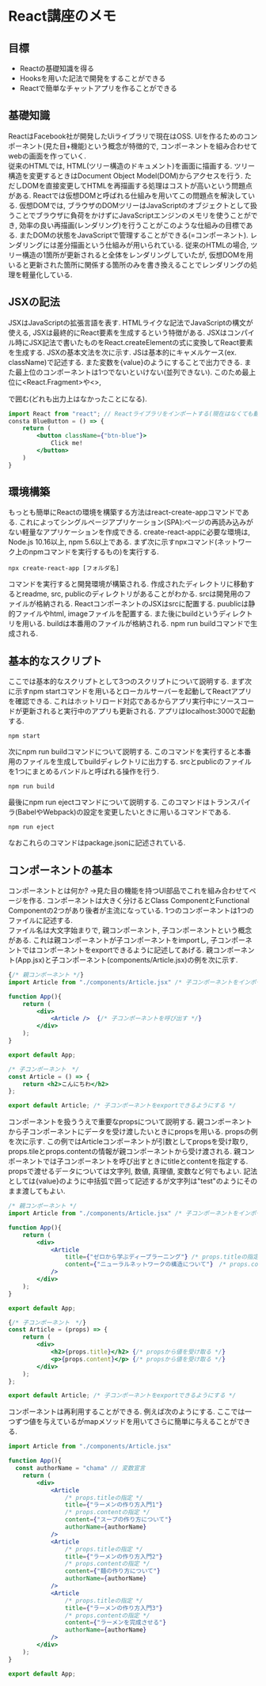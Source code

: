 # React講座のメモ

## 目標
- Reactの基礎知識を得る
- Hooksを用いた記法で開発をすることができる
- Reactで簡単なチャットアプリを作ることができる

## 基礎知識
ReactはFacebook社が開発したUiライブラリで現在はOSS. UIを作るためのコンポーネント(見た目+機能)という概念が特徴的で, コンポーネントを組み合わせてwebの画面を作っていく.  
従来のHTMLでは, HTML(ツリー構造のドキュメント)を画面に描画する. ツリー構造を変更するときはDocument Object Model(DOM)からアクセスを行う. ただしDOMを直接変更してHTMLを再描画する処理はコストが高いという問題点がある. Reactでは仮想DOMと呼ばれる仕組みを用いてこの問題点を解決している. 仮想DOMでは, ブラウザのDOMツリーはJavaScriptのオブジェクトとして扱うことでブラウザに負荷をかけずにJavaScriptエンジンのメモリを使うことができ, 効率の良い再描画(レンダリング)を行うことがこのような仕組みの目標である. またDOMの状態をJavaScriptで管理することができる(=コンポーネント). レンダリングには差分描画という仕組みが用いられている. 従来のHTMLの場合, ツリー構造の1箇所が更新されると全体をレンダリングしていたが, 仮想DOMを用いると更新された箇所に関係する箇所のみを書き換えることでレンダリングの処理を軽量化している. 

## JSXの記法
JSXはJavaScriptの拡張言語を表す. HTMLライクな記法でJavaScriptの構文が使える, JSXは最終的にReact要素を生成するという特徴がある. JSXはコンパイル時にJSX記法で書いたものをReact.createElementの式に変換してReact要素を生成する. JSXの基本文法を次に示す. JSは基本的にキャメルケース(ex. className)で記述する. また変数を{value}のようにすることで出力できる. また最上位のコンポーネントは1つでないといけない(並列できない). このため最上位に<React.Fragment>や<>, <div>で囲む(どれも出力上はなかったことになる).
```jsx
import React from "react"; // Reactライブラリをインポートする(現在はなくても動く)
consta BlueButton = () => {
    return (
        <button className={"btn-blue"}>
            Click me!
        </button>
    )
}
```

## 環境構築
もっとも簡単にReactの環境を構築する方法はreact-create-appコマンドである. これによってシングルページアプリケーション(SPA):ページの再読み込みがない軽量なアプリケーションを作成できる. create-react-appに必要な環境は, Node.js 10.16以上, npm 5.6以上である. まず次に示すnpxコマンド(ネットワーク上のnpmコマンドを実行するもの)を実行する.
```
npx create-react-app [フォルダ名]
```

コマンドを実行すると開発環境が構築される. 作成されたディレクトリに移動するとreadme, src,  publicのディレクトリがあることがわかる. srcは開発用のファイルが格納される. ReactコンポーネントのJSXはsrcに配置する. puublicは静的ファイルやhtml, imageファイルを配置する. また後にbuildというディレクトリを用いる. buildは本番用のファイルが格納される. npm run buildコマンドで生成される. 

## 基本的なスクリプト
ここでは基本的なスクリプトとして3つのスクリプトについて説明する.
まず次に示すnpm startコマンドを用いるとローカルサーバーを起動してReactアプリを確認できる. これはホットリロード対応であるからアプリ実行中にソースコードが更新されると実行中のアプリも更新される. アプリはlocalhost:3000で起動する.
```
npm start
```

次にnpm run buildコマンドについて説明する. このコマンドを実行すると本番用のファイルを生成してbuildディレクトリに出力する. srcとpublicのファイルを1つにまとめるバンドルと呼ばれる操作を行う.
```
npm run build
```

最後にnpm run ejectコマンドについて説明する. このコマンドはトランスパイラ(BabelやWebpack)の設定を変更したいときに用いるコマンドである.
```
npm run eject
```

なおこれらのコマンドはpackage.jsonに記述されている. 

## コンポーネントの基本
コンポーネントとは何か? →見た目の機能を持つUI部品でこれを組み合わせてページを作る. コンポーネントは大きく分けるとClass ComponentとFunctional Componentの2つがあり後者が主流になっている. 1つのコンポーネントは1つのファイルに記述する.  
ファイル名は大文字始まりで, 親コンポーネント, 子コンポーネントという概念がある. これは親コンポーネントが子コンポーネントをimportし, 子コンポーネントではコンポーネントをexportできるように記述してあげる. 親コンポーネント(App.jsx)と子コンポーネント(components/Article.jsx)の例を次に示す.

```jsx
{/* 親コンポーネント */}
import Article from "./components/Article.jsx" /* 子コンポーネントをインポート */

function App(){
    return (
        <div>
            <Article />  {/* 子コンポーネントを呼び出す */}
        </div>
    );
}

export default App;
```

```jsx
/* 子コンポーネント　*/
const Article = () => {
    return <h2>こんにちわ</h2>
};

export default Article; /* 子コンポーネントをexportできるようにする */
```

コンポーネントを扱ううえで重要なpropsについて説明する. 親コンポーネントから子コンポーネントにデータを受け渡したいときにpropsを用いる. propsの例を次に示す. この例ではArticleコンポーネントが引数としてpropsを受け取り, props.tileとprops.contentの情報が親コンポーネントから受け渡される. 親コンポーネントでは子コンポーネントを呼び出すときにtitleとcontentを指定する. propsで渡せるデータについては文字列, 数値, 真理値, 変数など何でもよい. 記法としては{value}のように中括弧で囲って記述するが文字列は"test"のようにそのまま渡してもよい.

```jsx
/* 親コンポーネント */
import Article from "./components/Article.jsx" /* 子コンポーネントをインポート */

function App(){
    return (
        <div>
            <Article 
                title={"ゼロから学ぶディープラーニング"} /* props.titleの指定 */
                content={"ニューラルネットワークの構造について"}　/* props.contentの指定 */
            />
        </div>
    );
}

export default App;
```

```jsx
{/* 子コンポーネント　*/}
const Article = (props) => {
    return (
        <div>
            <h2>{props.title}</h2> {/* propsから値を受け取る */}
            <p>{props.content}</p> {/* propsから値を受け取る */}
        </div>
    );
};

export default Article; /* 子コンポーネントをexportできるようにする */
```

コンポーネントは再利用することができる. 例えば次のようにする. ここでは一つずつ値を与えているがmapメソッドを用いてさらに簡単に与えることができる.

```jsx
import Article from "./components/Article.jsx"

function App(){
  const authorName = "chama" // 変数宣言
    return (
        <div>
            <Article 
                /* props.titleの指定 */
                title={"ラーメンの作り方入門1"}
                /* props.contentの指定 */
                content={"スープの作り方について"}
                authorName={authorName} 
            />
            <Article 
                /* props.titleの指定 */
                title={"ラーメンの作り方入門2"}
                /* props.contentの指定 */
                content={"麺の作り方について"}
                authorName={authorName} 
            />
            <Article 
                /* props.titleの指定 */
                title={"ラーメンの作り方入門3"}
                /* props.contentの指定 */
                content={"ラーメンを完成させる"}
                authorName={authorName} 
            />
        </div>
    );
}

export default App;
```